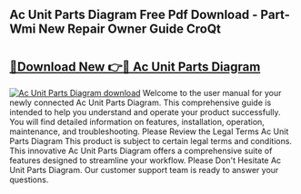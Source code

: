 ## Ac Unit Parts Diagram Free Pdf Download - Part-Wmi New Repair Owner Guide CroQt

# <h2><a href="http://dfsok1.blite.top/?on=Ac+Unit+Parts+Diagram">🔗Download New 👉🔴 Ac Unit Parts Diagram</a></h2>

[![Ac Unit Parts Diagram download](https://i.imgur.com/lujVjoI.png)](http://dfsok1.blite.top/?on=Ac+Unit+Parts+Diagram)
Welcome to the user manual for your newly connected Ac Unit Parts Diagram. This comprehensive guide is intended to help you understand and operate your product successfully. You will find detailed information on features, installation, operation, maintenance, and troubleshooting. Please Review the Legal Terms Ac Unit Parts Diagram This product is subject to certain legal terms and conditions. This innovative Ac Unit Parts Diagram offers a comprehensive suite of features designed to streamline your workflow. Please Don't Hesitate Ac Unit Parts Diagram. Our customer support team is ready to answer your questions.
